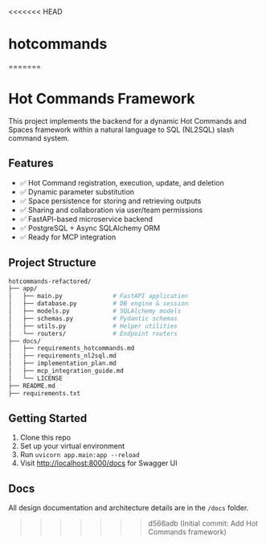 <<<<<<< HEAD
# hotcommands
=======
# Hot Commands Framework

This project implements the backend for a dynamic Hot Commands and Spaces framework within a natural language to SQL (NL2SQL) slash command system.

## Features

- ✅ Hot Command registration, execution, update, and deletion
- ✅ Dynamic parameter substitution
- ✅ Space persistence for storing and retrieving outputs
- ✅ Sharing and collaboration via user/team permissions
- ✅ FastAPI-based microservice backend
- ✅ PostgreSQL + Async SQLAlchemy ORM
- ✅ Ready for MCP integration

## Project Structure

```bash
hotcommands-refactored/
├── app/
│   ├── main.py              # FastAPI application
│   ├── database.py          # DB engine & session
│   ├── models.py            # SQLAlchemy models
│   ├── schemas.py           # Pydantic schemas
│   ├── utils.py             # Helper utilities
│   └── routers/             # Endpoint routers
├── docs/
│   ├── requirements_hotcommands.md
│   ├── requirements_nl2sql.md
│   ├── implementation_plan.md
│   ├── mcp_integration_guide.md
│   └── LICENSE
├── README.md
├── requirements.txt
```

## Getting Started

1. Clone this repo
2. Set up your virtual environment
3. Run `uvicorn app.main:app --reload`
4. Visit [http://localhost:8000/docs](http://localhost:8000/docs) for Swagger UI

## Docs

All design documentation and architecture details are in the `/docs` folder.
>>>>>>> d566adb (Initial commit: Add Hot Commands framework)
